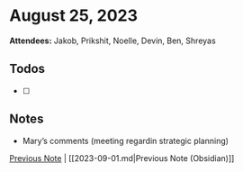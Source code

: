 # August 25, 2023

**Attendees:** Jakob, Prikshit, Noelle, Devin, Ben, Shreyas

## Todos

- [ ] 

## Notes

- Mary’s comments (meeting regardin strategic planning)

[Previous Note](2023\09\2023-09-01.md) | [[2023-09-01.md|Previous Note (Obsidian)]]